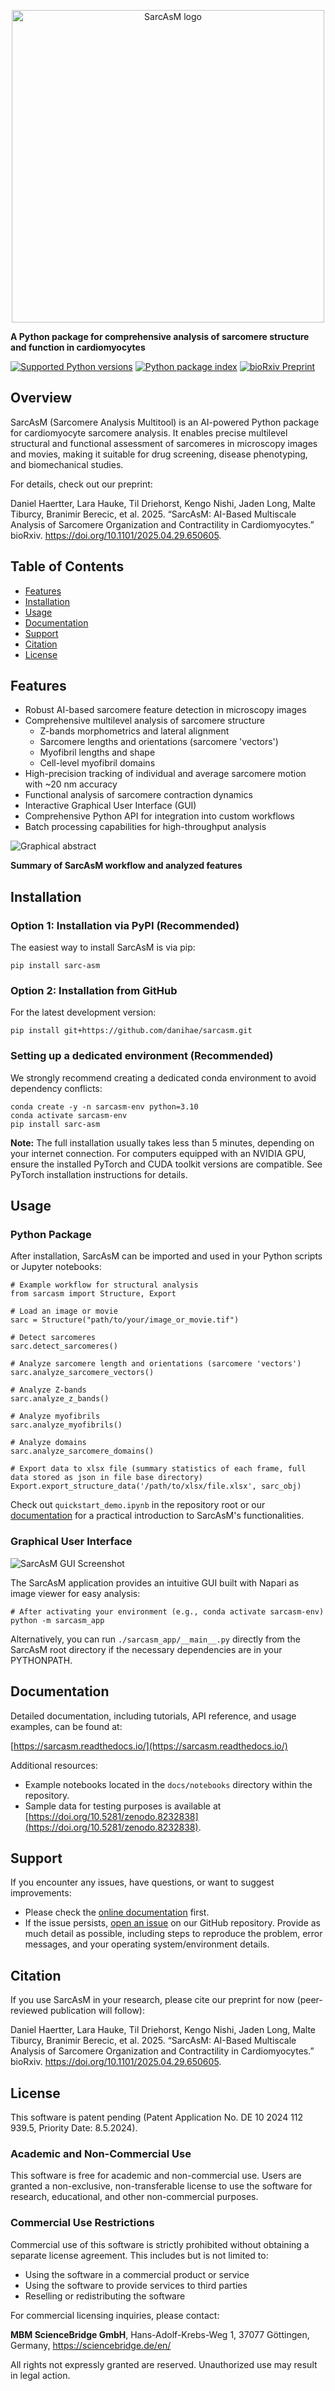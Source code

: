 <p align="center">
  <img alt="SarcAsM logo" src="https://raw.githubusercontent.com/danihae/sarcasm/main/docs/images/logo_gray.png" width="500">
</p>

**A Python package for comprehensive analysis of sarcomere structure and function in cardiomyocytes**

[![Supported Python versions](https://img.shields.io/pypi/pyversions/sarc-asm.svg)](https://python.org)
[![Python package index](https://img.shields.io/pypi/v/sarc-asm.svg)](https://pypi.org/project/sarc-asm)
[![bioRxiv Preprint](https://img.shields.io/badge/bioRxiv-10.1101%2F2025.04.29.650605v1-orange)](https://www.biorxiv.org/content/10.1101/2025.04.29.650605v1)

## Overview

SarcAsM (Sarcomere Analysis Multitool) is an AI-powered Python package for cardiomyocyte sarcomere analysis. It enables precise multilevel structural and functional assessment of sarcomeres in microscopy images and movies, making it suitable for drug screening, disease phenotyping, and biomechanical studies.

For details, check out our preprint: 

Daniel Haertter, Lara Hauke, Til Driehorst, Kengo Nishi, Jaden Long, Malte Tiburcy, Branimir Berecic, et al. 2025. “SarcAsM: AI-Based Multiscale Analysis of Sarcomere Organization and Contractility in Cardiomyocytes.” bioRxiv. https://doi.org/10.1101/2025.04.29.650605.


## Table of Contents

- [Features](#features)
- [Installation](#installation)
- [Usage](#usage)
- [Documentation](#documentation)
- [Support](#support)
- [Citation](#citation)
- [License](#license)

## Features

- Robust AI-based sarcomere feature detection in microscopy images
- Comprehensive multilevel analysis of sarcomere structure
    - Z-bands morphometrics and lateral alignment
    - Sarcomere lengths and orientations (sarcomere 'vectors')
    - Myofibril lengths and shape
    - Cell-level myofibril domains 
- High-precision tracking of individual and average sarcomere motion with ~20 nm accuracy
- Functional analysis of sarcomere contraction dynamics
- Interactive Graphical User Interface (GUI)
- Comprehensive Python API for integration into custom workflows
- Batch processing capabilities for high-throughput analysis

![Graphical abstract](https://raw.githubusercontent.com/danihae/sarcasm/main/docs/images/graphical_abstract.png)

**Summary of SarcAsM workflow and analyzed features**

## Installation

### Option 1: Installation via PyPI (Recommended)

The easiest way to install SarcAsM is via pip:

```
pip install sarc-asm
```

### Option 2: Installation from GitHub

For the latest development version:

```
pip install git+https://github.com/danihae/sarcasm.git
```

### Setting up a dedicated environment (Recommended)

We strongly recommend creating a dedicated conda environment to avoid dependency conflicts:

```
conda create -y -n sarcasm-env python=3.10
conda activate sarcasm-env
pip install sarc-asm
```

**Note:** The full installation usually takes less than 5 minutes, depending on your internet connection. For computers equipped with an NVIDIA GPU, ensure the installed PyTorch and CUDA toolkit versions are compatible. See PyTorch installation instructions for details.

## Usage

### Python Package

After installation, SarcAsM can be imported and used in your Python scripts or Jupyter notebooks:

```
# Example workflow for structural analysis
from sarcasm import Structure, Export

# Load an image or movie
sarc = Structure("path/to/your/image_or_movie.tif")

# Detect sarcomeres
sarc.detect_sarcomeres()

# Analyze sarcomere length and orientations (sarcomere 'vectors')
sarc.analyze_sarcomere_vectors()

# Analyze Z-bands
sarc.analyze_z_bands()

# Analyze myofibrils
sarc.analyze_myofibrils()

# Analyze domains
sarc.analyze_sarcomere_domains()

# Export data to xlsx file (summary statistics of each frame, full data stored as json in file base directory)
Export.export_structure_data('/path/to/xlsx/file.xlsx', sarc_obj)
```

Check out `quickstart_demo.ipynb` in the repository root or our [documentation](https://sarcasm.readthedocs.io/)
 for a practical introduction to SarcAsM's functionalities.

### Graphical User Interface

![SarcAsM GUI Screenshot](https://raw.githubusercontent.com/danihae/sarcasm/main/docs/images/app_screenshot.png)

The SarcAsM application provides an intuitive GUI built with Napari as image viewer for easy analysis:

```
# After activating your environment (e.g., conda activate sarcasm-env)
python -m sarcasm_app
```

Alternatively, you can run `./sarcasm_app/__main__.py` directly from the SarcAsM root directory if the necessary dependencies are in your PYTHONPATH.

## Documentation

Detailed documentation, including tutorials, API reference, and usage examples, can be found at:

[https://sarcasm.readthedocs.io/](https://sarcasm.readthedocs.io/)

Additional resources:
- Example notebooks located in the `docs/notebooks` directory within the repository.
- Sample data for testing purposes is available at [https://doi.org/10.5281/zenodo.8232838](https://doi.org/10.5281/zenodo.8232838).

## Support

If you encounter any issues, have questions, or want to suggest improvements:
- Please check the [online documentation](https://sarcasm.readthedocs.io/) first.
- If the issue persists, [open an issue](https://github.com/danihae/SarcAsM/issues) on our GitHub repository. Provide as much detail as possible, including steps to reproduce the problem, error messages, and your operating system/environment details.

## Citation

If you use SarcAsM in your research, please cite our preprint for now (peer-reviewed publication will follow):

Daniel Haertter, Lara Hauke, Til Driehorst, Kengo Nishi, Jaden Long, Malte Tiburcy, Branimir Berecic, et al. 2025. “SarcAsM: AI-Based Multiscale Analysis of Sarcomere Organization and Contractility in Cardiomyocytes.” bioRxiv. https://doi.org/10.1101/2025.04.29.650605.

## License

This software is patent pending (Patent Application No. DE 10 2024 112 939.5, Priority Date: 8.5.2024).

### Academic and Non-Commercial Use
This software is free for academic and non-commercial use. Users are granted a non-exclusive, non-transferable license to use the software for research, educational, and other non-commercial purposes.

### Commercial Use Restrictions
Commercial use of this software is strictly prohibited without obtaining a separate license agreement. This includes but is not limited to:
- Using the software in a commercial product or service
- Using the software to provide services to third parties
- Reselling or redistributing the software

For commercial licensing inquiries, please contact:

**MBM ScienceBridge GmbH**,
Hans-Adolf-Krebs-Weg 1,
37077 Göttingen,
Germany,
https://sciencebridge.de/en/

All rights not expressly granted are reserved. Unauthorized use may result in legal action.

